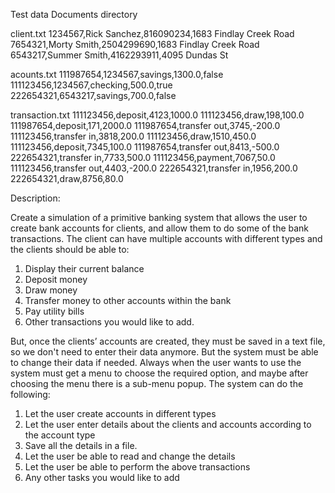 Test data
Documents directory

client.txt
1234567,Rick Sanchez,816090234,1683  Findlay Creek Road
7654321,Morty Smith,2504299690,1683  Findlay Creek Road
6543217,Summer Smith,4162293911,4095  Dundas St

acounts.txt
111987654,1234567,savings,1300.0,false
111123456,1234567,checking,500.0,true
222654321,6543217,savings,700.0,false

transaction.txt
111123456,deposit,4123,1000.0
111123456,draw,198,100.0
111987654,deposit,171,2000.0
111987654,transfer out,3745,-200.0
111123456,transfer in,3818,200.0
111123456,draw,1510,450.0
111123456,deposit,7345,100.0
111987654,transfer out,8413,-500.0
222654321,transfer in,7733,500.0
111123456,payment,7067,50.0
111123456,transfer out,4403,-200.0
222654321,transfer in,1956,200.0
222654321,draw,8756,80.0


Description:

Create a simulation of a primitive banking system that allows the user to create bank accounts for clients, and allow them to do some of the bank transactions.
The client can have multiple accounts with different types and the clients should be able to:
  1. Display their current balance
  2. Deposit money
  3. Draw money
  4. Transfer money to other accounts within the bank
  5. Pay utility bills
  6. Other transactions you would like to add.

But, once the clients’ accounts are created, they must be saved in a text file, so we don't need to enter their data anymore. But the system must be able to change their data if needed.
Always when the user wants to use the system must get a menu to choose the required option, and maybe after choosing the menu there is a sub-menu popup.
The system can do the following:
  1. Let the user create accounts in different types
  2. Let the user enter details about the clients and accounts according to the account type
  3. Save all the details in a file.
  4. Let the user be able to read and change the details
  5. Let the user be able to perform the above transactions
  6. Any other tasks you would like to add

